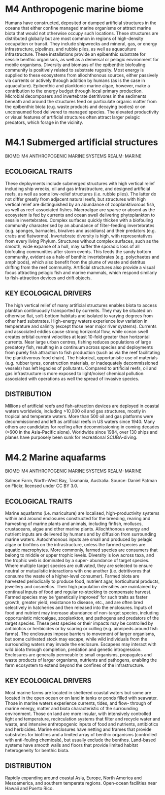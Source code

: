 # M4 Anthropogenic marine biome

Humans have constructed, deposited or dumped artificial structures in the oceans that either confine managed marine organisms or attract marine biota that would not otherwise occupy such locations. These structures are distributed globally but are most common in regions of high-density occupation or transit. They include shipwrecks and mineral, gas, or energy infrastructure, pipelines, and rubble piles, as well as aquaculture infrastructure. These installations provide an epibenthic substrate for sessile benthic organisms, as well as a demersal or pelagic environment for mobile organisms. Diversity and biomass of the epibenthic biofouling community is positively related to substrate rugosity. Most energy is supplied to these ecosystems from allochthonous sources, either passively via currents or actively through addition by humans (as is the
case in aquaculture). Epibenthic and planktonic marine algae,
however, make a contribution to the energy budget through local primary production. Microbial decomposers and invertebrate detritivores in the sediments beneath and around the structures feed on particulate organic matter from the epibenthic biota
(e.g. waste products and decaying bodies) or on unconsumed food delivered to managed species. The elevated productivity or visual features of artificial structures often attract larger pelagic predators, which forage in the vicinity.

# M4.1 Submerged artificial structures

BIOME: M4 ANTHROPOGENIC MARINE SYSTEMS 
REALM: MARINE


## ECOLOGICAL TRAITS

These deployments include submerged structures with high vertical relief including ship wrecks, oil and gas infrastructure, and designed artificial reefs, as well as some low-relief structures (i.e. rubble piles). The latter do not differ greatly from adjacent natural reefs, but structures with high vertical relief are distinguished by an abundance
of zooplanktivorous fish, as well as reef-associated fishes. Macroalgae are sparse or absent as the ecosystem is fed by currents and ocean swell delivering phytoplankton to sessile invertebrates. Complex surfaces quickly thicken with a biofouling community characterised by an abundance of filter-feeding invertebrates (e.g. sponges, barnacles, bivalves and ascidians) and their predators (e.g. crabs and flatworms). Invertebrate diversity is high, with representatives from every living Phylum. Structures without complex surfaces, such as the smooth, wide expanse of a hull, may suffer the sporadic loss of all biofouling communities after storm events. This feeds the sandy bottom community, evident as a halo of benthic invertebrates (e.g. polychaetes and amphipods), which also benefit from the plume of waste and detritus drifting from the reef community. Artificial structures also provide a visual focus attracting pelagic fish
and marine mammals, which respond similarly to fish-attraction devices and drift objects.

## KEY ECOLOGICAL DRIVERS

The high vertical relief of many artificial structures enables biota to access plankton continuously transported by currents. They may be situated
on otherwise flat, soft-bottom habitats and isolated to varying degrees from other hard substrates. High-energy waters experience low variation in temperature and salinity (except those near major river systems). Currents and associated eddies cause strong horizontal flow, while ocean swell creates orbital current velocities at least 10-fold greater than horizontal currents. Near large urban centres, fishing reduces populations of large predatory fish, resulting in a continuum across species and deployments from purely fish attraction to fish production (such as via the reef facilitating the planktivorous food chain).
The historical, opportunistic use of materials (e.g. rubber tyres, construction materials, or inadequately decommissioned vessels) has left legacies of pollutants. Compared to artificial reefs, oil and gas infrastructure is more exposed to light/noise/ chemical pollution associated with operations as well the spread of invasive species.

## DISTRIBUTION

Millions of artificial reefs and fish-attraction devices are deployed in coastal waters worldwide, including >10,000 oil and gas structures, mostly in tropical and temperate waters. More than 500 oil and gas platforms
were decommissioned and left as artificial reefs in US waters since 1940. Many others are candidates for reefing after decommissioning in coming decades (>600 in the Asia-Pacific alone). Worldwide since 1984, over 130 ships and planes have purposely been sunk for recreational SCUBA-diving.

# M4.2 Marine aquafarms

BIOME: M4 ANTHROPOGENIC MARINE SYSTEMS 
REALM: MARINE

Salmon Farm, North-West Bay, Tasmania, Australia. Source: Daniel Patman on Flickr, licensed under CC BY 3.0.

## ECOLOGICAL TRAITS

Marine aquafarms (i.e. mariculture) are localised, high-productivity systems within and around enclosures constructed for the breeding, rearing and harvesting of marine plants and animals, including finfish, molluscs, crustaceans, algae and other marine plants. Allochthonous energy and nutrient inputs are delivered by humans and by diffusion from surrounding marine waters. Autochthonous inputs are small and produced by pelagic algae or biofilms
on the infrastructure, unless the farmed species are aquatic macrophytes. More commonly, farmed species are consumers that belong to middle or upper trophic levels. Diversity is low across taxa, and the trophic web is dominated by a super- abundance of target species. Where multiple target species
are cultivated, they are selected to ensure neutral or mutualistic interactions with one another (i.e. detritivores that consume the waste of a higher-level consumer). Farmed biota are harvested periodically to produce food, nutrient agar, horticultural products, jewellery and cosmetics. Their high population densities are maintained by continual inputs of food and regular re-stocking
to compensate harvest. Farmed species may be ‘genetically improved’ for such traits as faster growth, greater yield, resistance to disease, etc., and are often bred selectively in hatcheries and then released into the enclosures. Inputs of food and nutrient may increase abundance of non-target species, including opportunistic microalgae, zooplankton, and pathogens and predators of the target species. These pest species or
their impacts may be controlled by antibiotics or herbicides or by scaring or culling (e.g. pinnipeds around fish farms). The enclosures impose barriers to movement of larger organisms, but some cultivated stock may escape, while wild individuals from the surrounding waters may invade the enclosure. Escapees may interact with wild biota through completion, predation and genetic introgression. Enclosures are generally permeable to small organisms, propagules and waste products of larger organisms, nutrients and pathogens, enabling the farm ecosystem to extend beyond the confines of the infrastructure.

## KEY ECOLOGICAL DRIVERS

Most marine farms are located in sheltered coastal waters but some are located in the
open ocean or on land in tanks or ponds filled with seawater. Those in marine waters experience currents, tides, and flow- through of marine energy, matter and biota characteristic of the surrounding environment. Those on land are more insular, with intensively controlled light and temperature, recirculation systems that filter and recycle water and waste, and intensive anthropogenic inputs of food and nutrients, antibiotics and herbicides. Marine enclosures have netting and frames that provide substrates for biofilms and a limited array of benthic organisms (controlled with anti-fouling chemicals), but usually exclude the benthos. Land-based systems have smooth walls and floors that provide limited habitat heterogeneity for benthic biota.

## DISTRIBUTION

Rapidly expanding around coastal Asia, Europe, North America and Mesoamerica, and southern temperate regions. Open-ocean facilities near Hawaii and Puerto Rico.
